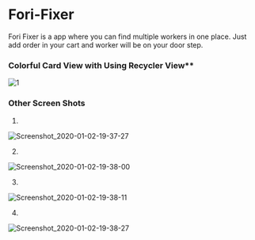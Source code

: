 # Fori-Fixer
Fori Fixer is a app where you can find multiple workers in one place. Just add order in your cart and worker will be on your door step.
### Colorful Card View with Using Recycler View**
![1](https://user-images.githubusercontent.com/28158590/71673298-3e338a00-2d9a-11ea-851d-ae567b7f9797.jpg)
### Other Screen Shots
1. 

![Screenshot_2020-01-02-19-37-27](https://user-images.githubusercontent.com/28158590/71673299-3f64b700-2d9a-11ea-987c-37aa97ce5fed.jpg)

2. 

![Screenshot_2020-01-02-19-38-00](https://user-images.githubusercontent.com/28158590/71673304-4095e400-2d9a-11ea-9c1b-2d8d0db7a377.jpg)

3. 

![Screenshot_2020-01-02-19-38-11](https://user-images.githubusercontent.com/28158590/71673305-4095e400-2d9a-11ea-9d58-df9c875f18ba.jpg)

4. 

![Screenshot_2020-01-02-19-38-27](https://user-images.githubusercontent.com/28158590/71673306-412e7a80-2d9a-11ea-9665-21ff211143e8.jpg)
